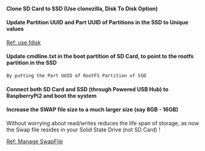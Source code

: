 #### Clone SD Card to SSD (Use clonezilla, Disk To Disk Option)

#### Update Partition UUID and Part UUID of Partitions in the SSD to Unique values

[Ref: use fdisk](https://askubuntu.com/questions/1250224/how-to-change-partuuid)

#### Update cmdline.txt in the boot partition of SD Card, to point to the rootfs partition in the SSD
  
    By putting the Part UUID of RootFS Partition of SSD

#### Connect both SD Card and SSD (through Powered USB Hub) to RaspberryPi2 and boot the system


#### Increase the SWAP file size to a much larger size (say 8GB - 16GB)

Without worrying about read/writes reduces the life span of storage, as now the Swap file resides in your Solid State Drive (not SD Card) !

[Ref: Manage SwapFile](https://nebl.io/neblio-university/enabling-increasing-raspberry-pi-swap/)
